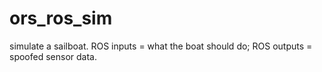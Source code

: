 # ors_ros_sim
simulate a sailboat. ROS inputs = what the boat should do; ROS outputs = spoofed sensor data.
